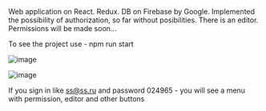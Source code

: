 Web application on React. Redux. DB on Firebase by Google.
Implemented the possibility of authorization, so far without posibilities.
There is an editor.
Permissions will be made soon...

To see the project use - npm run start

![image](https://user-images.githubusercontent.com/52051359/127030566-802da6ee-c8d0-4f65-9730-7a381f4b651f.png)

![image](https://user-images.githubusercontent.com/52051359/127033178-e4acc94b-6f5a-4b2a-9a62-7c4a2b04b203.png)

If you sign in like ss@ss.ru and password 024965 - you will see a menu with permission, editor and other buttons 
